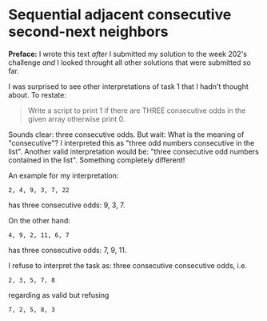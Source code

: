 # Sequential adjacent consecutive second-next neighbors

**Preface:**
I wrote this text *after* I submitted my solution to the week 202's challenge *and* I looked throught  all other solutions that were submitted so far.

I was surprised to see other interpretations of task 1 that I hadn't thought about. To restate:

> Write a script to print 1 if there are THREE consecutive odds in the given array otherwise print 0.

Sounds clear: three consecutive odds. But wait: What is the meaning of "consecutive"?
I interpreted this as "three odd numbers consecutive in the list".  Another valid interpretation would be: "three consecutive odd numbers contained in the list".  Something completely different!

An example for my interpretation:

    2, 4, 9, 3, 7, 22
has three consecutive odds: 9, 3, 7.

On the other hand:

    4, 9, 2, 11, 6, 7
has three consecutive odds: 7, 9, 11.

I refuse to interpret the task as: three consecutive consecutive odds, i.e.

    2, 3, 5, 7, 8

regarding as valid but refusing

    7, 2, 5, 8, 3



